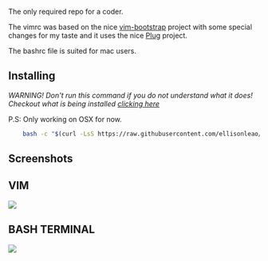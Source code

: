 The only required repo for a coder.

The vimrc was based on the nice [vim-bootstrap](http://vim-bootstrap.com) project with some special changes for my taste and it uses the nice [Plug](https://github.com/junegunn/vim-plug) project.

The bashrc file is suited for mac users.

## Installing

*WARNING! Don't run this command if you do not understand what it does! Checkout what is being installed [clicking here](https://github.com/ellisonleao/dotfiles/blob/master/CONTENTS.md)*

P.S: Only working on OSX for now.

```bash
	bash -c "$(curl -LsS https://raw.githubusercontent.com/ellisonleao/dotfiles/master/install)"
```

## Screenshots

VIM
---

![](http://i.imgur.com/rcZOtrO.png)

BASH TERMINAL
-------------

![](http://i.imgur.com/kiw4VTV.png)
